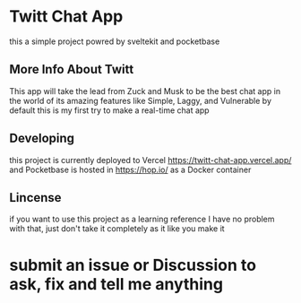 # Twitt Chat App

this a simple project powred by sveltekit and pocketbase

## More Info About Twitt

This app will take the lead from Zuck and Musk to be the best chat app in the world of its amazing features like Simple, Laggy, and Vulnerable by default
this is my first try to make a real-time chat app

## Developing

this project is currently deployed to Vercel https://twitt-chat-app.vercel.app/
and Pocketbase is hosted in https://hop.io/ as a Docker container

## Lincense

if you want to use this project as a learning reference I have no problem with that, just don't take it completely as it like you make it

# submit an issue or Discussion to ask, fix and tell me anything
